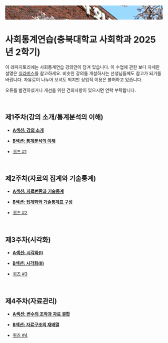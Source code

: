<p align="center">
  <img src="https://github.com/hxk271/Syllabi/blob/main/sb1.jpg">
</p>

# 사회통계연습(충북대학교 사회학과 2025년 2학기)


이 레파지토리에는 사회통계연습 강의안이 담겨 있습니다. 이 수업에 관한 보다 자세한 설명은 [실라버스](https://github.com/hxk271/Syllabi/blob/main/archive/5663018(2025-2).pdf)를 참고하세요. 비슷한 강의를 개설하시는 선생님들께도 참고가 되기를 바랍니다. 자유로이 나누어 보셔도 되지만 상업적 이용은 불허하고 있습니다.

오류를 발견하셨거나 개선을 위한 건의사항이 있으시면 연락 부탁합니다.

<br/>

## 제1주차(강의 소개/통계분석의 이해)

-  [**A섹션: 강의 소개**](https://github.com/hxk271/SocStatsPrac/blob/main/archive/Beamer_사회통계연습_W01A.pdf)

-  [**B섹션: 통계분석의 이해**](https://github.com/hxk271/SocStatsPrac/blob/main/archive/Beamer_사회통계연습_W01B.pdf)

-  [퀴즈 #1](https://github.com/hxk271/SocStatsPrac/blob/main/archive/HW_W01.docx)


<br/>

## 제2주차(자료의 집계와 기술통계)

-  [**A섹션: 자료변환과 기술통계**](https://github.com/hxk271/SocStatsPrac/blob/main/archive/Beamer_사회통계연습_W02A.pdf)

-  [**B섹션: 집계화와 기술통계표 구성**](https://github.com/hxk271/SocStatsPrac/blob/main/archive/Beamer_사회통계연습_W02B.pdf)

-  [퀴즈 #2](https://github.com/hxk271/SocStatsPrac/blob/main/archive/HW_W02.docx)


<br/>

## 제3주차(시각화)

-  [**A섹션: 시각화(I)**](https://github.com/hxk271/SocStatsPrac/blob/main/archive/Beamer_사회통계연습_W03A.pdf)

-  [**B섹션: 시각화(II)**](https://github.com/hxk271/SocStatsPrac/blob/main/archive/Beamer_사회통계연습_W03B.pdf)

-  [퀴즈 #3](https://github.com/hxk271/SocStatsPrac/blob/main/archive/HW_W03.docx)


<br/>

## 제4주차(자료관리)

-  [**A섹션: 변수의 조작과 자료 결합**](https://github.com/hxk271/SocStatsPrac/blob/main/archive/Beamer_사회통계연습_W04A.pdf)

-  [**B섹션: 자료구조의 재배열**](https://github.com/hxk271/SocStatsPrac/blob/main/archive/Beamer_사회통계연습_W04B.pdf)

-  [퀴즈 #4](https://github.com/hxk271/SocStatsPrac/blob/main/archive/HW_W04.docx)
